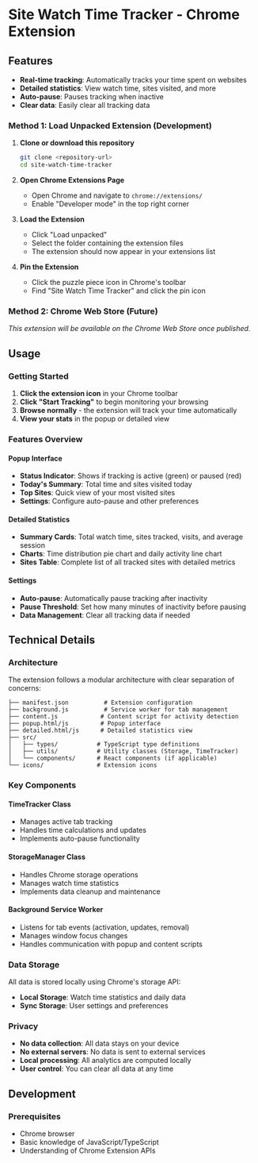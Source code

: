 # Site Watch Time Tracker - Chrome Extension

## Features

- **Real-time tracking**: Automatically tracks your time spent on websites
- **Detailed statistics**: View watch time, sites visited, and more
- **Auto-pause**: Pauses tracking when inactive
- **Clear data**: Easily clear all tracking data

### Method 1: Load Unpacked Extension (Development)

1. **Clone or download this repository**
   ```bash
   git clone <repository-url>
   cd site-watch-time-tracker
   ```

2. **Open Chrome Extensions Page**
   - Open Chrome and navigate to `chrome://extensions/`
   - Enable "Developer mode" in the top right corner

3. **Load the Extension**
   - Click "Load unpacked"
   - Select the folder containing the extension files
   - The extension should now appear in your extensions list

4. **Pin the Extension**
   - Click the puzzle piece icon in Chrome's toolbar
   - Find "Site Watch Time Tracker" and click the pin icon

### Method 2: Chrome Web Store (Future)
*This extension will be available on the Chrome Web Store once published.*

## Usage

### Getting Started

1. **Click the extension icon** in your Chrome toolbar
2. **Click "Start Tracking"** to begin monitoring your browsing
3. **Browse normally** - the extension will track your time automatically
4. **View your stats** in the popup or detailed view

### Features Overview

#### Popup Interface
- **Status Indicator**: Shows if tracking is active (green) or paused (red)
- **Today's Summary**: Total time and sites visited today
- **Top Sites**: Quick view of your most visited sites
- **Settings**: Configure auto-pause and other preferences

#### Detailed Statistics
- **Summary Cards**: Total watch time, sites tracked, visits, and average session
- **Charts**: Time distribution pie chart and daily activity line chart
- **Sites Table**: Complete list of all tracked sites with detailed metrics

#### Settings
- **Auto-pause**: Automatically pause tracking after inactivity
- **Pause Threshold**: Set how many minutes of inactivity before pausing
- **Data Management**: Clear all tracking data if needed

## Technical Details

### Architecture

The extension follows a modular architecture with clear separation of concerns:

```
├── manifest.json          # Extension configuration
├── background.js          # Service worker for tab management
├── content.js            # Content script for activity detection
├── popup.html/js         # Popup interface
├── detailed.html/js      # Detailed statistics view
├── src/
│   ├── types/           # TypeScript type definitions
│   ├── utils/           # Utility classes (Storage, TimeTracker)
│   └── components/      # React components (if applicable)
└── icons/               # Extension icons
```

### Key Components

#### TimeTracker Class
- Manages active tab tracking
- Handles time calculations and updates
- Implements auto-pause functionality

#### StorageManager Class
- Handles Chrome storage operations
- Manages watch time statistics
- Implements data cleanup and maintenance

#### Background Service Worker
- Listens for tab events (activation, updates, removal)
- Manages window focus changes
- Handles communication with popup and content scripts

### Data Storage

All data is stored locally using Chrome's storage API:
- **Local Storage**: Watch time statistics and daily data
- **Sync Storage**: User settings and preferences

### Privacy

- **No data collection**: All data stays on your device
- **No external servers**: No data is sent to external services
- **Local processing**: All analytics are computed locally
- **User control**: You can clear all data at any time

## Development

### Prerequisites
- Chrome browser
- Basic knowledge of JavaScript/TypeScript
- Understanding of Chrome Extension APIs

